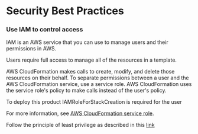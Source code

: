 # Security Best Practices

### Use IAM to control access <a href="#use-iam-to-control-access" id="use-iam-to-control-access"></a>

IAM is an AWS service that you can use to manage users and their permissions in AWS.&#x20;

Users require full access to manage all of the resources in a template.&#x20;

AWS CloudFormation makes calls to create, modify, and delete those resources on their behalf. To separate permissions between a user and the AWS CloudFormation service, use a service role. AWS CloudFormation uses the service role's policy to make calls instead of the user's policy.

To deploy this product IAMRoleForStackCreation is required for the user

For more information, see [AWS CloudFormation service role](https://docs.aws.amazon.com/AWSCloudFormation/latest/UserGuide/using-iam-servicerole.html).

Follow the principle of least privilege as described in this [link](https://docs.aws.amazon.com/IAM/latest/UserGuide/best-practices.html#grant-least-privilege)


